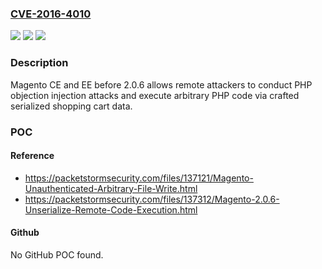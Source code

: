### [CVE-2016-4010](https://cve.mitre.org/cgi-bin/cvename.cgi?name=CVE-2016-4010)
![](https://img.shields.io/static/v1?label=Product&message=n%2Fa&color=blue)
![](https://img.shields.io/static/v1?label=Version&message=n%2Fa&color=blue)
![](https://img.shields.io/static/v1?label=Vulnerability&message=n%2Fa&color=brighgreen)

### Description

Magento CE and EE before 2.0.6 allows remote attackers to conduct PHP objection injection attacks and execute arbitrary PHP code via crafted serialized shopping cart data.

### POC

#### Reference
- https://packetstormsecurity.com/files/137121/Magento-Unauthenticated-Arbitrary-File-Write.html
- https://packetstormsecurity.com/files/137312/Magento-2.0.6-Unserialize-Remote-Code-Execution.html

#### Github
No GitHub POC found.

